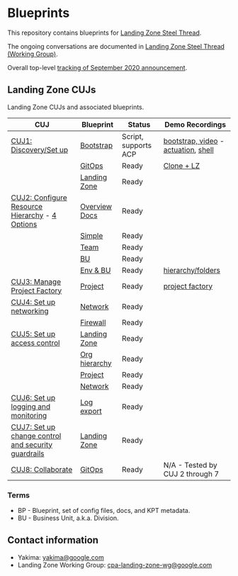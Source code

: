 # Blueprints

This repository contains blueprints for
[Landing Zone Steel Thread](http://go/cpa-landing-zone).

The ongoing conversations are documented in
[Landing Zone Steel Thread (Working Group)](http://go/cpa-landing-zone-notes).

Overall top-level
[tracking of September 2020 announcement](http://go/cpaseptemberlaunch-demoeap-tracker).

## Landing Zone CUJs

Landing Zone CUJs and associated blueprints.

| CUJ                                                      | Blueprint                                           | Status                | Demo Recordings                                                                     |
| -------------------------------------------------------- | --------------------------------------------------- | --------------------- | ----------------------------------------------------------------------------------- |
| [CUJ1: Discovery/Set up][1]                              | [Bootstrap]                                         | Script, supports ACP  | [bootstrap, video][demo-1a] - [actuation][demo-1b], [shell](./demos/bootstrap.cast) |
|                                                          | [GitOps](/blueprints/git-ops/csr-git-ops-pipeline/) | Ready                 | [Clone + LZ](./demos/lz.cast)                                                       |
|                                                          | [Landing Zone](/blueprints/landing-zone/)           | Ready                 |                                                                                     |
| [CUJ2: Configure Resource Hierarchy][2] - [4 Options][9] | [Overview Docs](/blueprints/hierarchy)              | Ready                 |                                                                                     |
|                                                          | [Simple](/blueprints/hierarchy/simple)              | Ready                 |                                                                                     |
|                                                          | [Team](/blueprints/hierarchy/team)                  | Ready                 |                                                                                     |
|                                                          | [BU](/blueprints/hierarchy/bu)                      | Ready                 |                                                                                     |
|                                                          | [Env & BU](/blueprints/hierarchy/env-bu)            | Ready                 | [hierarchy/folders][demo-2]                                                         |
| [CUJ3: Manage Project Factory][3]                        | [Project](/blueprints/project/)                     | Ready                 | [project factory][demo-3]                                                           |
| [CUJ4: Set up networking][4]                             | [Network](/blueprints/networking/network/)          | Ready                 |                                                                                     |
|                                                          | [Firewall](/blueprints/networking/firewall/)        | Ready                 |                                                                                     |
| [CUJ5: Set up access control][5]                         | [Landing Zone](/blueprints/landing-zone/)           | Ready                 |                                                                                     |
|                                                          | [Org hierarchy](/blueprints/hierarchy/)             | Ready                 |                                                                                     |
|                                                          | [Project](/blueprints/project/)                     | Ready                 |                                                                                     |
|                                                          | [Network](/blueprints/networking/network/)          | Ready                 |                                                                                     |
| [CUJ6: Set up logging and monitoring][6]                 | [Log export](/blueprints/log-export/)               | Ready                 |                                                                                     |
| [CUJ7: Set up change control and security guardrails][7] | [Landing Zone](/blueprints/landing-zone/)           | Ready                 |                                                                                     |
| [CUJ8: Collaborate][8]                                   | [GitOps](/blueprints/git-ops/csr-git-ops-pipeline/) | Ready                 | N/A - Tested by CUJ 2 through 7                                                     |

[bootstrap]: https://cnrm.git.corp.google.com/yakima/+/refs/heads/master/bootstrap/script
[1]: https://docs.google.com/document/d/1uaWE2_MZs5GDA1jRbs5EcCdL2nBNQ6YQiINxtnhcTsM/edit#heading=h.umcqf3j6dgca
[2]: https://docs.google.com/document/d/1uaWE2_MZs5GDA1jRbs5EcCdL2nBNQ6YQiINxtnhcTsM/edit#heading=h.qz2xkc2cigyf
[3]: https://docs.google.com/document/d/1uaWE2_MZs5GDA1jRbs5EcCdL2nBNQ6YQiINxtnhcTsM/edit#heading=h.gzafg45s2dia
[4]: https://docs.google.com/document/d/1uaWE2_MZs5GDA1jRbs5EcCdL2nBNQ6YQiINxtnhcTsM/edit#heading=h.mcvs0p4rkqom
[5]: https://docs.google.com/document/d/1uaWE2_MZs5GDA1jRbs5EcCdL2nBNQ6YQiINxtnhcTsM/edit#heading=h.az9d5mlq0s19
[6]: https://docs.google.com/document/d/1uaWE2_MZs5GDA1jRbs5EcCdL2nBNQ6YQiINxtnhcTsM/edit#heading=h.bute9ap5doug
[7]: https://docs.google.com/document/d/1uaWE2_MZs5GDA1jRbs5EcCdL2nBNQ6YQiINxtnhcTsM/edit#heading=h.mhglvdi4aeu2
[8]: https://docs.google.com/document/d/1uaWE2_MZs5GDA1jRbs5EcCdL2nBNQ6YQiINxtnhcTsM/edit#heading=h.h301nyjgayyf
[9]: http://go/org-hierarchy-options
[demo-1a]: https://drive.google.com/file/d/1eUVWmLB_Hm4BFV4gsh805-jD_r9swA9f/view
[demo-1b]: https://drive.google.com/file/d/1ui45VLO8M8FoQCzFnDojrMYSKz_MVBHn/view
[demo-2]: https://drive.google.com/file/d/1_0VmcIHNHREOnm_FxaA4BDSl1azD5zj4/view
[demo-3]: https://drive.google.com/file/d/1PdeTxQFoy9kEB2c0h5DWjA4Zjhzh44LX/view

### Terms

- BP - Blueprint, set of config files, docs, and KPT metadata.
- BU - Business Unit, a.k.a. Division.

## Contact information

- Yakima: yakima@google.com
- Landing Zone Working Group: cpa-landing-zone-wg@google.com
